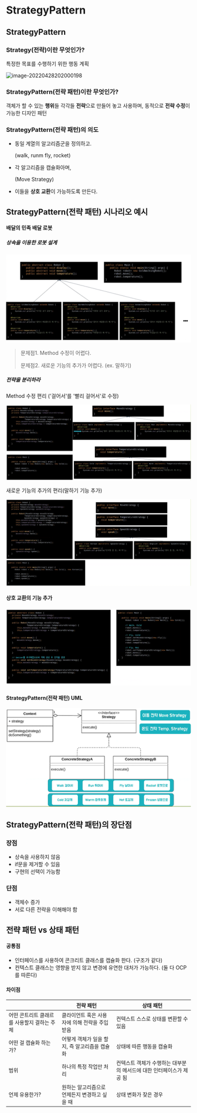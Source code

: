 # StrategyPattern

## StrategyPattern

### Strategy(전략)이란 무엇인가?

특정한 목표를 수행하기 위한 행동 계획

![image-20220428202000198](C:\Users\msg01\AppData\Roaming\Typora\typora-user-images\image-20220428202000198.png)



### StrategyPattern(전략 패턴)이란 무엇인가?

객체가 할 수 있는 **행위**들 각각들 **전략**으로 만들어 놓고 사용하며, 동적으로 **전략 수정**이 가능한 디자인 패턴



### StrategyPattern(전략 패턴)의 의도

- 동일 계열의 알고리즘군을 정의하고. 

  (walk, runm fly, rocket)

- 각 알고리즘을 캡슐화아며,

  (Move Strategy)

- 이들을 **상호 교환**이 가능하도록 만든다.



## StrategyPattern(전략 패턴) 시나리오 예시

#### 배달의 민족 배달 로봇

##### 상속을 이용한 로봇 설계

![image-20220428204203240](StrategyPattern.assets/image-20220428204203240.png)

> 문제점1. Method 수정이 어렵다.
>
> 문제점2. 새로운 기능의 추가가 어렵다. (ex. 말하기)



##### 전략을 분리하라

Method 수정 편리 ('걸어서'를 '빨리 걸어서'로 수정)

![image-20220428204511518](StrategyPattern.assets/image-20220428204511518.png)



새로운 기능의 추가의 편리(말하기 기능 추가)

![image-20220428204608209](StrategyPattern.assets/image-20220428204608209.png)



#### 상호 교환의 기능 추가

![image-20220428205102911](StrategyPattern.assets/image-20220428205102911.png)

#### StrategyPattern(전략 패턴) UML

![image-20220428205435601](StrategyPattern.assets/image-20220428205435601.png)



## StrategyPattern(전략 패턴)의 장단점

### 장점

- 상속을 사용하지 않음
- if문을 제거할 수 있음
- 구현의 선택이 가능함



### 단점

- 객체수 증가
- 서로 다른 전략을 이해해야 함



## 전략 패턴 vs 상태 패턴

#### 공통점

- 인터페이스를 사용하여 콘크리트 클래스를 캡슐화 한다. (구조가 같다)
- 컨텍스트 클래스는 영향을 받지 않고 변경에 유연한 대처가 가능하다. (둘 다 OCP를 따른다)

#### 차이점

|                                             | 전략 패턴                                     | 상태 패턴                                                    |
| ------------------------------------------- | --------------------------------------------- | ------------------------------------------------------------ |
| 어떤 콘트리트 클래르를 사용할지 결하는 주체 | 클라이언트 혹은 사용자에 의해 전략을 주입받음 | 컨텍스트 스스로 상태를 변환할 수 있음                        |
| 어떤 걸 캡슐화 하는가?                      | 어떻게 객체가 일을 할지, 즉 알고리즘을 캡슐화 | 상태에 따른 행동을 캡슐화                                    |
| 범위                                        | 하나의 특정 작업만 처리                       | 컨텍스트 객체가 수행하는 대부분의 메서드에 대한 인터페이스가 제공 됨 |
| 언제 유용한가?                              | 원하는 알고리즘으로 언제든지 변경하고 싶을 때 | 상태 변화가 잦은 경우                                        |

